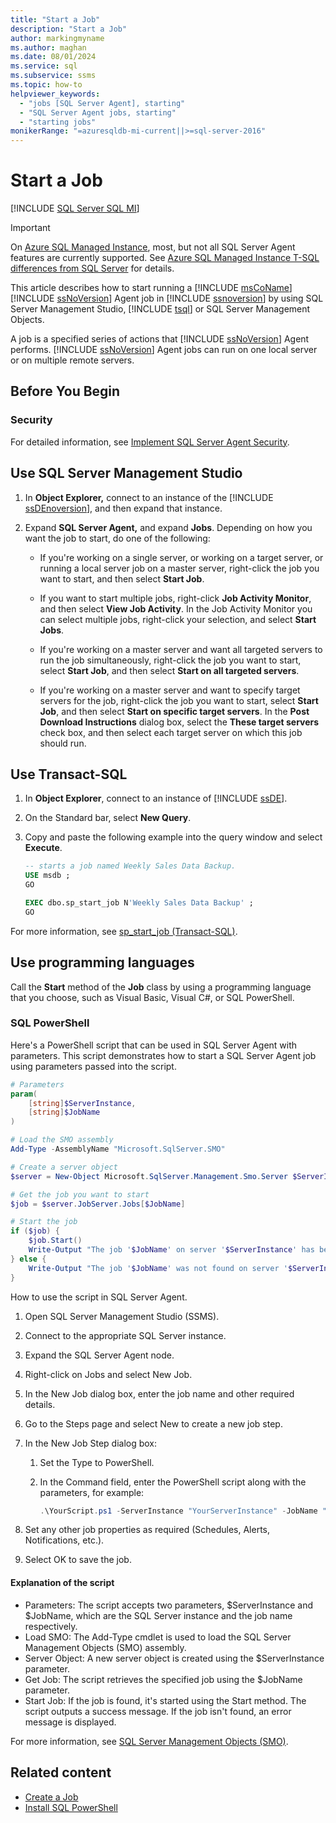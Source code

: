 ```yaml
---
title: "Start a Job"
description: "Start a Job"
author: markingmyname
ms.author: maghan
ms.date: 08/01/2024
ms.service: sql
ms.subservice: ssms
ms.topic: how-to
helpviewer_keywords:
  - "jobs [SQL Server Agent], starting"
  - "SQL Server Agent jobs, starting"
  - "starting jobs"
monikerRange: "=azuresqldb-mi-current||>=sql-server-2016"
---
```


# Start a Job

[!INCLUDE [SQL Server SQL MI](../../includes/applies-to-version/sql-asdbmi.md)]

> [!IMPORTANT]  
> On [Azure SQL Managed Instance](/azure/sql-database/sql-database-managed-instance), most, but not all SQL Server Agent features are currently supported. See [Azure SQL Managed Instance T-SQL differences from SQL Server](/azure/sql-database/sql-database-managed-instance-transact-sql-information#sql-server-agent) for details.

This article describes how to start running a [!INCLUDE [msCoName](../../includes/msconame-md.md)] [!INCLUDE [ssNoVersion](../../includes/ssnoversion-md.md)] Agent job in [!INCLUDE [ssnoversion](../../includes/ssnoversion-md.md)] by using SQL Server Management Studio, [!INCLUDE [tsql](../../includes/tsql-md.md)] or SQL Server Management Objects.

A job is a specified series of actions that [!INCLUDE [ssNoVersion](../../includes/ssnoversion-md.md)] Agent performs. [!INCLUDE [ssNoVersion](../../includes/ssnoversion-md.md)] Agent jobs can run on one local server or on multiple remote servers.

## <a id="BeforeYouBegin"></a> Before You Begin

### <a id="Security"></a> Security

For detailed information, see [Implement SQL Server Agent Security](../../ssms/agent/implement-sql-server-agent-security.md).

## <a id="SSMS"></a> Use SQL Server Management Studio

1. In **Object Explorer,** connect to an instance of the [!INCLUDE [ssDEnoversion](../../includes/ssdenoversion-md.md)], and then expand that instance.

1. Expand **SQL Server Agent,** and expand **Jobs**. Depending on how you want the job to start, do one of the following:

    - If you're working on a single server, or working on a target server, or running a local server job on a master server, right-click the job you want to start, and then select **Start Job**.

    - If you want to start multiple jobs, right-click **Job Activity Monitor**, and then select **View Job Activity**. In the Job Activity Monitor you can select multiple jobs, right-click your selection, and select **Start Jobs**.

    - If you're working on a master server and want all targeted servers to run the job simultaneously, right-click the job you want to start, select **Start Job**, and then select **Start on all targeted servers**.

    - If you're working on a master server and want to specify target servers for the job, right-click the job you want to start, select **Start Job**, and then select **Start on specific target servers**. In the **Post Download Instructions** dialog box, select the **These target servers** check box, and then select each target server on which this job should run.

## <a id="TSQL"></a> Use Transact-SQL

1. In **Object Explorer**, connect to an instance of [!INCLUDE [ssDE](../../includes/ssde-md.md)].

1. On the Standard bar, select **New Query**.

1. Copy and paste the following example into the query window and select **Execute**.

    ```sql
    -- starts a job named Weekly Sales Data Backup.
    USE msdb ;
    GO

    EXEC dbo.sp_start_job N'Weekly Sales Data Backup' ;
    GO
    ```

For more information, see [sp_start_job (Transact-SQL)](../../relational-databases/system-stored-procedures/sp-start-job-transact-sql.md).

## <a id="SMO"></a> Use programming languages

Call the **Start** method of the **Job** class by using a programming language that you choose, such as Visual Basic, Visual C#, or SQL PowerShell.

### SQL PowerShell

Here's a PowerShell script that can be used in SQL Server Agent with parameters. This script demonstrates how to start a SQL Server Agent job using parameters passed into the script.

```powershell
# Parameters
param(
    [string]$ServerInstance,
    [string]$JobName
)

# Load the SMO assembly
Add-Type -AssemblyName "Microsoft.SqlServer.SMO"

# Create a server object
$server = New-Object Microsoft.SqlServer.Management.Smo.Server $ServerInstance

# Get the job you want to start
$job = $server.JobServer.Jobs[$JobName]

# Start the job
if ($job) {
    $job.Start()
    Write-Output "The job '$JobName' on server '$ServerInstance' has been started successfully."
} else {
    Write-Output "The job '$JobName' was not found on server '$ServerInstance'."
}
```

How to use the script in SQL Server Agent.

1. Open SQL Server Management Studio (SSMS).
1. Connect to the appropriate SQL Server instance.
1. Expand the SQL Server Agent node.
1. Right-click on Jobs and select New Job.
1. In the New Job dialog box, enter the job name and other required details.
1. Go to the Steps page and select New to create a new job step.
1. In the New Job Step dialog box:
    1. Set the Type to PowerShell.
    1. In the Command field, enter the PowerShell script along with the parameters, for example:

        ```powershell
        .\YourScript.ps1 -ServerInstance "YourServerInstance" -JobName "YourJobName"
        ```

1. Set any other job properties as required (Schedules, Alerts, Notifications, etc.).
1. Select OK to save the job.

#### Explanation of the script

- Parameters: The script accepts two parameters, $ServerInstance and $JobName, which are the SQL Server instance and the job name respectively.
- Load SMO: The Add-Type cmdlet is used to load the SQL Server Management Objects (SMO) assembly.
- Server Object: A new server object is created using the $ServerInstance parameter.
- Get Job: The script retrieves the specified job using the $JobName parameter.
- Start Job: If the job is found, it's started using the Start method. The script outputs a success message. If the job isn't found, an error message is displayed.

For more information, see [SQL Server Management Objects (SMO)](../../relational-databases/server-management-objects-smo/sql-server-management-objects-smo-programming-guide.md).

## Related content

- [Create a Job](create-a-job.md)
- [Install SQL PowerShell](/powershell/sql-server/download-sql-server-ps-module)
